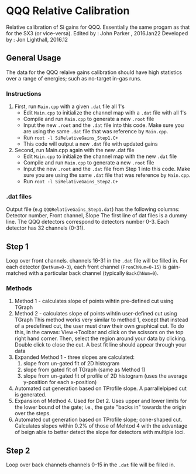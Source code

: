 # QQQ Relative Calibration
Relative calibration of Si gains for QQQ. Essentially the same progam as that for the SX3 (or vice-versa).
Edited by : John Parker , 2016Jan22
Developed by : Jon Lighthall, 2016.12
## General Usage
The data for the QQQ relaive gains calibration should have high statistics over a range of energies; such as no-target in-gas runs.
### Instructions
1. First, run `Main.cpp` with a given `.dat` file all 1's
   * Edit `Main.cpp` to initialize the channel map with a `.dat` file with all 1's
   * Compile and run `Main.cpp` to generate a new `.root` file
   * Input the new `.root` and the `.dat` file into this code. Make sure you are using the same `.dat` file that was reference by `Main.cpp`.
   * Run `root -l SiRelativeGains_Step1.C+`
   * This code will output a new `.dat` file with updated gains
2. Second, run Main.cpp again with the new .dat file
   * Edit `Main.cpp` to initialize the channel map with the new `.dat` file
   * Compile and run `Main.cpp` to generate a new `.root` file
   * Input the new `.root` and the `.dat` file from Step 1 into this code. Make sure you are using the same `.dat` file that was reference by `Main.cpp`.
   * Run  `root -l SiRelativeGains_Step2.C+`

### .dat files
Output file (e.g.`QQQRelativeGains_Step1.dat`) has the following columns:
Detector number, Front channel, Slope
The first line of dat files is a dummy line.
The QQQ detectors correspond to detectors number 0-3. Each detector has 32 channels (0-31).

## Step 1
Loop over front channels. channels 16-31 in the `.dat` file will be filled in. For each detector (`DetNum=0-3`), each front channel (`FronChNum=0-15`) is gain-matched with a particular back channel (typically `BackChNum=0`).

### Methods 
1. Method 1 - calculates slope of points wihtin pre-defined cut using TGraph
2. Method 2 - calculates slope of points wihtin user-defined cut using TGraph
   This method works very similar to method 1, except that instead of a predefined cut, the user must
   draw their own graphical cut. To do this, in the canvas: View->Toolbar and click on the scissors on the top
   right hand corner. Then, select the region around your data by clicking. Double click to close the cut.
   A best fit line should appear through your data
3. Expanded Method 1 - three slopes are calculated:		
   1) slope from un-gated fit of 2D histogram		
   2) slope from gated fit of TGraph (same as Method 1)		
   3) slope from un-gated fit of profile of 2D histogram (uses the average y-position for each x-position)
4. Automated cut generation based on TProfile slope. A parrallelpiped cut is generated.
5. Expansion of Method 4. Used for Det 2. Uses upper and lower limits for the lower bound of the gate; i.e., the gate "backs in" towards the origin over the steps.
6. Automated cut generation based on TProfile slope; cone-shaped cut. Calculates slopes within 0.2% of those of Mehtod 4 with the advantage of beign able to better detect the slope for detectors with multiple loci.

## Step 2
Loop over back channels
channels 0-15 in the `.dat` file will be filled in.

